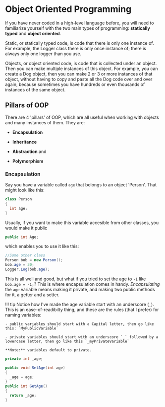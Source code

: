 # Object Oriented Programming

If you have never coded in a high-level language before, you will need to familiarize yourself with the two main types of programming: **statically typed** and **object oriented**.

Static, or statically typed code, is code that there is only one instance of. For example, the Logger class there is only once instance of; there is always only one logger than you use.

Objects, or object oriented code, is code that is collected under an object. Then you can make multiple instances of this object. For example, you can create a Dog object, then you can make 2 or 3 or more instances of that object, without having to copy and paste all the Dog code over and over again, because sometimes you have hundreds or even thousands of instances of the same object.

## Pillars of OOP
There are 4 'pillars' of OOP, which are all useful when working with objects and many instances of them. They are:

- **Encapsulation**

- **Inheritance**

- **Abstraction** and

- **Polymorphism**

### Encapsulation
Say you have a variable called `age` that belongs to an object 'Person'. That might look like this:
```cs
class Person
{
  int age;
}
```
Usually, if you want to make this variable accesible from other classes, you would make it public
```cs
public int Age;
```
which enables you to use it like this:
```cs
//Some other class
Person bob = new Person();
bob.age = 30;
Logger.Log(bob.age);
```

This is all well and good, but what if you tried to set the age to `-1` like `bob.age = -1;`? This is where encapsulation comes in handy. *Encapsulating* the `age` variable means making it private, and making two public methods for it, a getter and a setter.

!!! tip
    Notice how I've made the age variable start with an underscore (`_`). This is an ease-of-readibilty thing, and these are the rules (that I prefer) for naming variables:

    - public variables should start with a Capital letter, then go like this: `MyPublicVariable`

    - private variables should start with an underscore `_` followed by a lowercase letter, then go like this `_myPrivateVariable`
  
    **Note:** variables default to private.

```cs
private int _age;

public void SetAge(int age)
{
  _age = age;
}
public int GetAge()
{
  return _age;
}
```